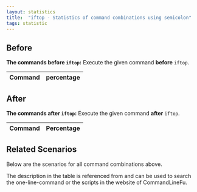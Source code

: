 ```yaml
---
layout: statistics
title:  "iftop - Statistics of command combinations using semicolon"
tags: statistic
---
```


## Before

__The commands before `iftop`:__  Execute the given command __before__ `iftop`.

| Command | percentage |
|--------|--------|



## After

__The commands after `iftop`:__ Execute the given command __after__ `iftop`.

| Command | Percentage | 
|-------|--------|



## Related Scenarios

Below are the scenarios for all command combinations above.

The description in the table is referenced from and can be used to search the one-line-command or the scripts in the website of CommandLineFu.




